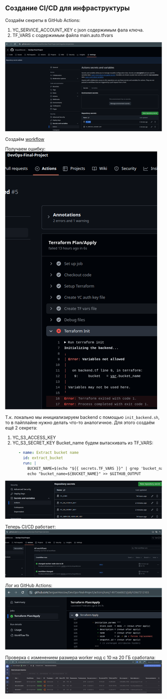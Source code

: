 ## Создание CI/CD для инфраструктуры
Создаём секреты в GitHub Actions:
1. YC_SERVICE_ACCOUNT_KEY с json содержимым фала ключа.
2. TF_VARS с содержимым файла main.auto.tfvars

![Secrets](images/image24.png)

Создаём [workflow](.github/workflows/terraform.yml)

Получаем ошибку:  
![CI/CD error](images/image25.png)

Т.к. локально мы инициализируем backend с помощью `init_backend.sh`, то в пайплайне нужно делать что-то аналогичное. Для этого создаём ещё 2 секрета:
1. YC_S3_ACCESS_KEY
2. YC_S3_SECRET_KEY
Bucket_name будем вытаскивать из TF_VARS:
```yaml
      - name: Extract bucket name
        id: extract_bucket
        run: |
          BUCKET_NAME=$(echo "${{ secrets.TF_VARS }}" | grep 'bucket_name' | awk -F'"' '{print $2}')
          echo "bucket_name=${BUCKET_NAME}" >> $GITHUB_OUTPUT
```
![GitHub Secrets](images/image26.png)

Теперь CI/CD работает:  
![CI/CD success](images/image27.png)

Лог из GitHub Actions:  
![GitHub Actions log](images/image28.png)

Проверка с изменением размера worker нод с 10 на 20 ГБ сработала:  
![size changed](images/image29.png)
